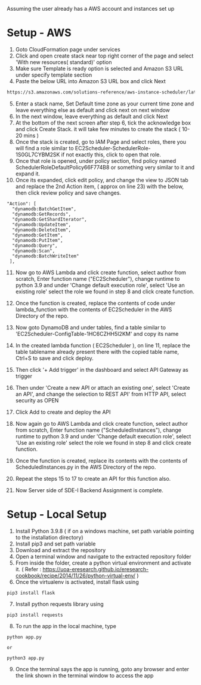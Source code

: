 Assuming the user already has a AWS account and instances set up
# Setup - AWS

1. Goto CloudFormation page under services
2. Click and open create stack near top right corner of the page and select 'With new resources( standard)' option
3. Make sure Template is ready option is selected and Amazon S3 URL under specify template section
4. Paste the below URL into Amazon S3 URL box and click Next
```bash
https://s3.amazonaws.com/solutions-reference/aws-instance-scheduler/latest/aws-instance-scheduler.template
```
5. Enter a stack name, Set Default time zone as your current time zone and leave everything else as default and click next on next window
6. In the next window, leave everything as default and click Next
7. At the bottom of the next screen after step 6, tick the acknowledge box and click Create Stack. it will take few minutes to create the stack ( 10-20 mins )
8. Once the stack is created, go to IAM Page and select roles, there you will find a role similar to EC2Scheduler-SchedulerRole-1S0GL7CYBM2SK if not exactly this, click to open that role.
9. Once that role is opened, under policy section, find policy named SchedulerRoleDefaultPolicy66F774B8 or something very similar to it and expand it.
10. Once its expanded, click edit policy, and change the view to JSON tab and replace the 2nd Action item, ( approx on line 23) with the below, then click review policy and save changes.
```
"Action": [
  "dynamodb:BatchGetItem",
  "dynamodb:GetRecords",
  "dynamodb:GetShardIterator",
  "dynamodb:UpdateItem",
  "dynamodb:DeleteItem",
  "dynamodb:GetItem",
  "dynamodb:PutItem",
  "dynamodb:Query",
  "dynamodb:Scan",
  "dynamodb:BatchWriteItem"
 ],
```
11. Now go to AWS Lambda and click create function, select author from scratch, Enter function name ("EC2Scheduler"), change runtime to python 3.9 and under 'Change default execution role', select 'Use an existing role' select the role we found in step 8 and click create function.
12. Once the function is created, replace the contents of code under lambda_function with the contents of EC2Scheduler in the AWS Directory of the repo. 
13. Now goto DynamoDB and under tables, find a table similar to 'EC2Scheduler-ConfigTable-1HC6CZHH5I2KM' and copy its name
14. In the created lambda function ( EC2Scheduler ), on line 11,  replace the table tablename already present there with the copied table name, Ctrl+S to save and click deploy.
15. Then click '+ Add trigger' in the dashboard and select API Gateway as trigger
16. Then under 'Create a new API or attach an existing one', select 'Create an API', and change the selection to REST API' from HTTP API, select security as OPEN
17. Click Add to create and deploy the API

18. Now again go to AWS Lambda and click create function, select author from scratch, Enter function name ("ScheduledInstances"), change runtime to python 3.9 and under 'Change default execution role', select 'Use an existing role' select the role we found in step 8 and click create function.
19. Once the function is created, replace its contents with the contents of ScheduledInstances.py in the AWS Directory of the repo.
20. Repeat the steps 15 to 17 to create an API for this function also.
21. Now Server side of SDE-I Backend Assignment is complete.

# Setup - Local Setup
1. Install Python 3.9.8 ( if on a windows machine, set path variable pointing to the installation directory)
2. Install pip3 and set path variable
3. Download and extract the repository
4. Open a terminal window and navigate to the extracted repository folder
5. From inside the folder, create a python virtual environment and activate it. ( Refer : https://uoa-eresearch.github.io/eresearch-cookbook/recipe/2014/11/26/python-virtual-env/ )
6. Once the virtualenv is activated, install flask using 
```
pip3 install flask   
```
7. Install python requests library using
```
pip3 install requests
```
8. To run the app in the local machine, type
```
python app.py  

or

python3 app.py
```
9. Once the terminal says the app is running, goto any browser and enter the link shown in the terminal window to access the app